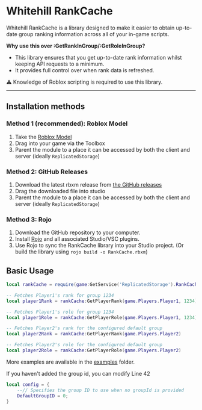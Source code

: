 # Whitehill RankCache

Whitehill RankCache is a library designed to make it easier to obtain up-to-date group ranking information across all of your in-game scripts.

**Why use this over :GetRankInGroup/:GetRoleInGroup?**
- This library ensures that you get up-to-date rank information whilst keeping API requests to a minimum.
- It provides full control over when rank data is refreshed.

⚠️ Knowledge of Roblox scripting is required to use this library.

---

## Installation methods

### Method 1 (recommended): Roblox Model
1. Take the [Roblox Model](https://www.roblox.com/library/14675990793/RankCache-Library)
2. Drag into your game via the Toolbox
3. Parent the module to a place it can be accessed by both the client and server (ideally `ReplicatedStorage`)

### Method 2: GitHub Releases
1. Download the latest rbxm release from [the GitHub releases](https://github.com/WhitehillGroup/RankCache/releases)
2. Drag the downloaded file into studio
3. Parent the module to a place it can be accessed by both the client and server (ideally `ReplicatedStorage`)

### Method 3: Rojo
1. Download the GitHub repository to your computer.
2. Install [Rojo](https://rojo.space/) and all associated Studio/VSC plugins.
3. Use Rojo to sync the RankCache library into your Studio project. (Or build the library using `rojo build -o RankCache.rbxm`)

## Basic Usage
```lua
local rankCache = require(game:GetService('ReplicatedStorage').RankCache)

-- Fetches Player1's rank for group 1234
local player1Rank = rankCache:GetPlayerRank(game.Players.Player1, 1234)

-- Fetches Player1's role for group 1234
local player1Role = rankCache:GetPlayerRole(game.Players.Player1, 1234)

-- Fetches Player2's rank for the configured default group
local player2Rank = rankCache:GetPlayerRank(game.Players.Player2)

-- Fetches Player2's role for the configured default group
local player2Role = rankCache:GetPlayerRole(game.Players.Player2)
```

More examples are available in the [examples](https://github.com/WhitehillGroup/RankCache/tree/main/examples) folder.

If you haven't added the group id, you can modify Line 42
```lua
local config = {
	--// Specifies the group ID to use when no groupId is provided
	DefaultGroupID = 0;
}
```
